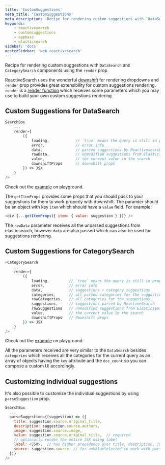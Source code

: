 ```yaml
---
title: 'CustomSuggestions'
meta_title: 'CustomSuggestions'
meta_description: 'Recipe for rendering custom suggestions with `DataSearch` and `CategorySearch` components using the `render` prop.'
keywords:
    - reactivesearch
    - customsuggestions
    - appbase
    - elasticsearch
sidebar: 'docs'
nestedSidebar: 'web-reactivesearch'
---
```


Recipe for rendering custom suggestions with `DataSearch` and `CategorySearch` components using the `render` prop.

ReactiveSearch uses the wonderful [downshift](https://github.com/paypal/downshift) for rendering dropdowns and `render` prop provides great extensibility for custom suggestions rendering. `render` is a [render function](https://reactjs.org/docs/render-props.html) which receives some parameters which you may use to build your own custom suggestions rendering

## Custom Suggestions for DataSearch

```js
SearchBox
    ...
    render={
        ({
            loading,            // `true` means the query is still in progress
            error,              // error info
            data,               // parsed suggestions by Reactivesearch
            rawData,            // unmodified suggestions from Elasticsearch
            value,              // the current value in the search
            downshiftProps      // downshift props
        }) => JSX
    }
/>
```

Check out the [example](https://opensource.appbase.io/playground/?selectedKind=Search%20components%2FDataSearch&selectedStory=With%20custom%20renderer&full=0&addons=1&stories=1&panelRight=0&addonPanel=storybooks%2Fstorybook-addon-knobs) on playground.

The `getItemProps` provides some props that you should pass to your suggestions for them to work properly with downshift. The paramter should be an object with key `item` which should have a `value` field. For example:

```js
<div {...getItemProps({ item: { value: suggestion } })} />
```

The `rawData` parameter receives all the unparsed suggestions from elasticsearch, however `data` are also passed which can also be used for suggestions rendering.

## Custom Suggestions for CategorySearch

```js
<CategorySearch
    ...
    render={
        ({
            loading,         // `true` means the query is still in progress
            error,           // error info
            data,            // suggestions + category suggestions
            categories,      // all parsed categories for the suggestions
            rawCategories,   // all categories for the suggestions
            suggestions,     // suggestions parsed by ReactiveSearch
            rawSuggestions   // unmodified suggestions from Elasticsearch
            value,           // the current value in the search
            downshiftProps   // downshift props
        }) => JSX
    }
/>
```

Check out the [example](https://opensource.appbase.io/playground/?selectedKind=Search%20components%2FCategorySearch&selectedStory=With%20custom%20renderer&full=0&addons=1&stories=1&panelRight=0&addonPanel=storybooks%2Fstorybook-addon-knobs) on playground.

All the parameters received are very similar to the `DataSearch` besides `categories` which receives all the categories for the current query as an array of objects having the `key` attribute and the `doc_count` so you can compose a custom UI accordingly.

## Customizing individual suggestions

It's also possible to customize the individual suggestions by using `parseSuggestion` prop.

```js
SearchBox
  ...
  parseSuggestion={(suggestion) => ({
    title: suggestion.source.original_title,
    description: suggestion.source.authors,
    image: suggestion.source.image,
    value: suggestion.source.original_title,  // required
    // optionally render the entire JSX using label
    label: <JSX>,  // has higher precedence over title, description, image
    source: suggestion.source  // for onValueSelected to work with parseSuggestion
  })}
/>
```
